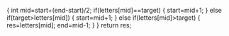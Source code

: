 {
int mid=start+(end-start)/2;
if(letters[mid]==target)
{
start=mid+1;
}
else if(target>letters[mid])
{
start=mid+1;
}
else if(letters[mid]>target)
{
res=letters[mid];
end=mid-1;
}
}
return res;